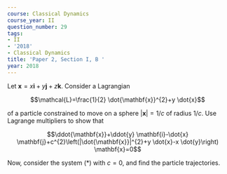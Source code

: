 ```yaml
---
course: Classical Dynamics
course_year: II
question_number: 29
tags:
- II
- '2018'
- Classical Dynamics
title: 'Paper 2, Section I, B '
year: 2018
---
```




Let $\mathbf{x}=x \mathbf{i}+y \mathbf{j}+z \mathbf{k}$. Consider a Lagrangian

$$\mathcal{L}=\frac{1}{2} \dot{\mathbf{x}}^{2}+y \dot{x}$$

of a particle constrained to move on a sphere $|\mathbf{x}|=1 / c$ of radius $1 / c$. Use Lagrange multipliers to show that

$$\ddot{\mathbf{x}}+\ddot{y} \mathbf{i}-\dot{x} \mathbf{j}+c^{2}\left(|\dot{\mathbf{x}}|^{2}+y \dot{x}-x \dot{y}\right) \mathbf{x}=0$$

Now, consider the system $(*)$ with $c=0$, and find the particle trajectories.